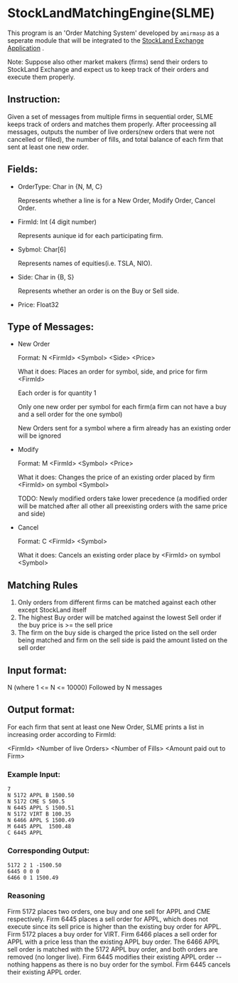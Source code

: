 # StockLandMatchingEngine(SLME)
This program is an 'Order Matching System' developed by `amirmasp` as a seperate module that will be integrated to the [StockLand Exchange Application](https://github.com/amirmasp/StockLandFinal) .

Note: Suppose also other market makers (firms) send their orders to StockLand Exchange and expect us to keep track of their orders and execute them properly.


## Instruction:
Given a set of messages from multiple firms in sequential order, SLME keeps track of orders and matches them properly. After proceessing all messages, outputs the number of live orders(new orders that were not cancelled or filled), the number of fills, and total balance of each firm that sent at least one new order.

## Fields:
* OrderType: Char in {N, M, C}

   Represents whether a line is for a New Order, Modify Order, Cancel Order.

* FirmId: Int (4 digit number)

   Represents aunique id for each participating firm.
* Sybmol: Char[6]

   Represents names of equities(i.e. TSLA, NIO).

* Side: Char in {B, S}

   Represents whether an order is on the Buy or Sell side.

* Price: Float32   

## Type of Messages:
* New Order

   Format: N &lt;FirmId&gt; &lt;Symbol&gt; &lt;Side&gt; &lt;Price&gt;

   What it does: Places an order for symbol, side, and price for firm &lt;FirmId&gt;

   Each order is for quantity 1

   Only one new order per symbol for each firm(a firm can not have a buy and a sell order for the one symbol)

   New Orders sent for a symbol where a firm already has an existing order will be ignored

* Modify

   Format: M &lt;FirmId&gt; &lt;Symbol&gt; &lt;Price&gt;
   
   What it does: Changes the price of an existing order placed by firm &lt;FirmId&gt; on symbol &lt;Symbol&gt;

   TODO: Newly modified orders take lower precedence (a modified order will be matched after all other all preexisting orders with the same price and side)

* Cancel

   Format: C &lt;FirmId&gt; &lt;Symbol&gt; 

   What it does: Cancels an existing order place by &lt;FirmId&gt; on symbol &lt;Symbol&gt;

## Matching Rules   

1. Only orders from different firms can be matched against each other except StockLand itself  
2. The highest Buy order will be matched against the lowest Sell order if the buy price is >= the sell price  
3. The firm on the buy side is charged the price listed on the sell order being matched and firm on the sell side is paid the amount listed on the sell order

## Input format:

N (where 1 <= N <= 10000)
Followed by N messages

## Output format:
For each firm that sent at least one New Order, SLME prints a list in increasing order according to FirmId:

&lt;FirmId&gt; &lt;Number of live Orders&gt; &lt;Number of Fills&gt; &lt;Amount paid out to Firm&gt;

### Example Input:
`7`  
`N 5172 APPL B 1500.50`  
`N 5172 CME S 500.5`  
`N 6445 APPL S 1500.51`  
`N 5172 VIRT B 100.35`  
`N 6466 APPL S 1500.49`  
`M 6445 APPL  1500.48`  
`C 6445 APPL`  

### Corresponding Output:
`5172 2 1 -1500.50`  
`6445 0 0 0`  
`6466 0 1 1500.49`

### Reasoning

Firm 5172 places two orders, one buy and one sell for APPL and CME respectively.
Firm 6445 places a sell order for APPL, which does not execute since its sell price is higher than the existing buy order for APPL.
Firm 5172 places a buy order for VIRT.
Firm 6466 places a sell order for APPL with a price less than the existing APPL buy order. The 6466 APPL sell order is matched with the 5172 APPL buy order, and both orders are removed (no longer live).
Firm 6445 modifies their existing APPL order -- nothing happens as there is no buy order for the symbol.
Firm 6445 cancels their existing APPL order.


   



